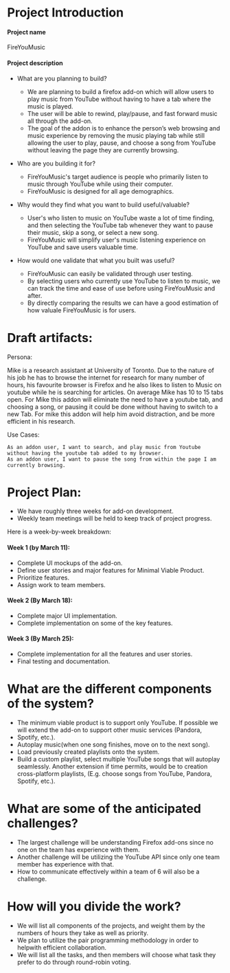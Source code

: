 # Project Introduction
#### Project name
FireYouMusic

#### Project description 
- What are you planning to build?
    - We are planning to build a firefox add-on which will allow users to play music from YouTube without having to have a tab where the music is played. 
    - The user will be able to rewind, play/pause, and fast forward music all through the add-on.
    - The goal of the addon is to enhance the person’s web browsing and music experience by removing the music playing tab while still allowing the user to play, pause, and choose a song from YouTube without leaving the page they are currently browsing.

- Who are you building it for?
	- FireYouMusic's target audience is people who primarily listen to music through YouTube while using their computer.
	- FireYouMusic is designed for all age demographics. 
	
- Why would they find what you want to build useful/valuable?
    - User's who listen to music on YouTube waste a lot of time finding, and then selecting the YouTube tab whenever they want to pause their music, skip a song, or select a new song.
    - FireYouMusic will simplify user's music listening experience on YouTube and save users valuable time.

- How would one validate that what you built was useful?
    - FireYouMusic can easily be validated through user testing.
    - By selecting users who currently use YouTube to listen to music, we can track the time and ease of use before using FireYouMusic and after.
    - By directly comparing the results we can have a good estimation of how valuale FireYouMusic is for users. 

# Draft artifacts:

Persona:

Mike is a research assistant at University of Toronto. Due to the nature of his job he has to browse the internet for research for many
number of hours, his favourite browser is Firefox and he also likes to listen to Music on youtube while he is searching for articles. On
average Mike has 10 to 15 tabs open. For Mike this addon will eliminate the need to have a youtube tab, and choosing a song, or pausing
it could be done without having to switch to a new Tab. For mike this addon  will help him avoid distraction, and be more efficient in
his research.

Use Cases:

	As an addon user, I want to search, and play music from Youtube without having the youtube tab added to my browser.
	As an addon user, I want to pause the song from within the page I am currently browsing.



# Project Plan:

- We have roughly three weeks for add-on development.
- Weekly team meetings will be held to keep track of project progress.

Here is a week-by-week breakdown:
#### Week 1 (by March 11):
- Complete UI mockups of the add-on.
- Define user stories and major features for Minimal Viable Product.
- Prioritize features.
- Assign work to team members.

#### Week 2 (By March 18):
- Complete major UI implementation.
- Complete implementation on some of the key features.

#### Week 3 (By March 25):
- Complete implementation for all the features and user stories.
- Final testing and documentation.

	
# What are the different components of the system? 
- The minimum viable product is to support only YouTube. If possible we will extend the add-on to support other music services (Pandora,
- Spotify, etc.).
- Autoplay music(when one song finishes, move on to the next song).
- Load previously created playlists onto the system.
- Build a custom playlist, select multiple YouTube songs that will autoplay seamlessly. Another extension if time permits, would be to creation cross-platform playlists, (E.g. choose songs from YouTube, Pandora, Spotify, etc.).

# What are some of the anticipated challenges? 
- The largest challenge will be understanding Firefox add-ons since no one on the team has experience with them.
- Another challenge will be utilizing the YouTube API since only one team member has experience with that.
- How to communicate effectively within a team of 6 will also be a challenge. 
	
# How will you divide the work?
- We will list all components of the projects, and weight them by the numbers of hours they take as well as priority. 
- We plan to utilize the pair programming methodology in order to helpwith efficient collaboration. 
- We will list all the tasks, and then members will choose what task they prefer to do through round-robin voting.
